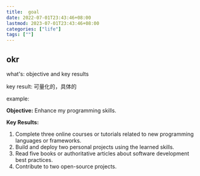 ```yaml
---
title:  goal
date: 2022-07-01T23:43:46+08:00
lastmod: 2023-07-01T23:43:46+08:00
categories: ["life"]
tags: [""]
---
```



## okr 

what's:  objective  and  key results

key result:  可量化的，具体的


example:

**Objective:** Enhance my programming skills.

**Key Results:**

1. Complete three online courses or tutorials related to new programming languages or frameworks.
2. Build and deploy two personal projects using the learned skills.
3. Read five books or authoritative articles about software development best practices.
4. Contribute to two open-source projects.
